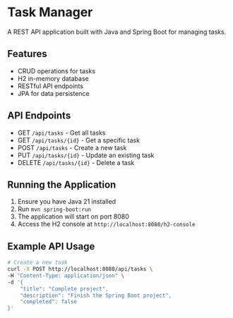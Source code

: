 # Task Manager

A REST API application built with Java and Spring Boot for managing tasks.

## Features
- CRUD operations for tasks
- H2 in-memory database
- RESTful API endpoints
- JPA for data persistence

## API Endpoints
- GET `/api/tasks` - Get all tasks
- GET `/api/tasks/{id}` - Get a specific task
- POST `/api/tasks` - Create a new task
- PUT `/api/tasks/{id}` - Update an existing task
- DELETE `/api/tasks/{id}` - Delete a task

## Running the Application
1. Ensure you have Java 21 installed
2. Run `mvn spring-boot:run`
3. The application will start on port 8080
4. Access the H2 console at `http://localhost:8080/h2-console`

## Example API Usage
```bash
# Create a new task
curl -X POST http://localhost:8080/api/tasks \
-H "Content-Type: application/json" \
-d '{
    "title": "Complete project",
    "description": "Finish the Spring Boot project",
    "completed": false
}'
```
